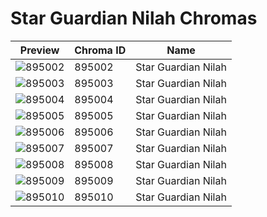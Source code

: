 # Star Guardian Nilah Chromas

| Preview | Chroma ID | Name |
|---------|-----------|------|
| ![895002](https://raw.communitydragon.org/latest/plugins/rcp-be-lol-game-data/global/default/v1/champion-chroma-images/895/895002.png) | 895002 | Star Guardian Nilah |
| ![895003](https://raw.communitydragon.org/latest/plugins/rcp-be-lol-game-data/global/default/v1/champion-chroma-images/895/895003.png) | 895003 | Star Guardian Nilah |
| ![895004](https://raw.communitydragon.org/latest/plugins/rcp-be-lol-game-data/global/default/v1/champion-chroma-images/895/895004.png) | 895004 | Star Guardian Nilah |
| ![895005](https://raw.communitydragon.org/latest/plugins/rcp-be-lol-game-data/global/default/v1/champion-chroma-images/895/895005.png) | 895005 | Star Guardian Nilah |
| ![895006](https://raw.communitydragon.org/latest/plugins/rcp-be-lol-game-data/global/default/v1/champion-chroma-images/895/895006.png) | 895006 | Star Guardian Nilah |
| ![895007](https://raw.communitydragon.org/latest/plugins/rcp-be-lol-game-data/global/default/v1/champion-chroma-images/895/895007.png) | 895007 | Star Guardian Nilah |
| ![895008](https://raw.communitydragon.org/latest/plugins/rcp-be-lol-game-data/global/default/v1/champion-chroma-images/895/895008.png) | 895008 | Star Guardian Nilah |
| ![895009](https://raw.communitydragon.org/latest/plugins/rcp-be-lol-game-data/global/default/v1/champion-chroma-images/895/895009.png) | 895009 | Star Guardian Nilah |
| ![895010](https://raw.communitydragon.org/latest/plugins/rcp-be-lol-game-data/global/default/v1/champion-chroma-images/895/895010.png) | 895010 | Star Guardian Nilah |